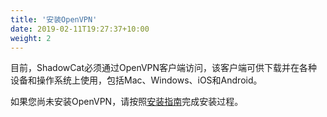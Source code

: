```yaml
---
title: '安装OpenVPN'
date: 2019-02-11T19:27:37+10:00
weight: 2
---
```


目前，ShadowCat必须通过OpenVPN客户端访问，该客户端可供下载并在各种设备和操作系统上使用，包括Mac、Windows、iOS和Android。

如果您尚未安装OpenVPN，请按照[安装指南](https://openvpn.net/client/)完成安装过程。